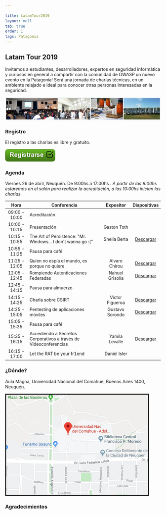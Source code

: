 ```yaml
---

title: LatamTour2019
layout: null
tab: true
order: 1
tags: Patagonia
---
```


## Latam Tour 2019

Invitamos a estudiantes, desarrolladores, expertos en seguridad informática y curiosos en general a compartir con la comunidad de OWASP un nuevo evento en la Patagonia! Será una jornada de charlas técnicas, en un ambiente relajado e ideal para conocer otras personas interesadas en la seguridad.

![Latam Tour](assets/images/LatamTour/Banner.png)

### Registro

El registro a las charlas es libre y gratuito.

[![Registrarse](assets/images/LatamTour/Registrarse.png)](https://owasp-patagonia-latamtour19.eventbrite.com.ar/)


### Agenda

Viernes 26 de abril, Neuquén. De 9:00hs a 17:00hs .
*A partir de las 9:00hs estaremos en el salón para realizar la acreditación, a las 10:00hs inician las charlas.*

|Hora | Conferencia | Expositor | Diapositivas |
|:---:|-------------|:---------:|:------------:|
| 09:00 - 10:00 | Acreditación | | |
| 10:00 - 10:15 | Presentación | Gaston Toth | |
| 10:15 - 10:55 | The Art of Persistence: "Mr. Windows... I don't wanna go :(" | Sheila Berta | [Descargar](assets/slides/LatamTour/2019/Berta-ArtOfPersistence.pdf)|
| 10:55 - 11:25 | Pausa para café | | |
| 11:25 - 12:05 | Quien no espía el mundo, es porque no quiere | Alvaro Chirou | [Descargar](assets/slides/LatamTour/2019/Chirou-OSINT.pdf) |
| 12:05 - 12:45 | Rompiendo Autenticaciones Federadas | Nahuel Grisolia | [Descargar](assets/slides/LatamTour/2019/Grisolia-AutenticacionesFederadas.pdf) |
| 12:45 - 14:15 | Pausa para almuerzo | | |
| 14:15 - 14:25 | Charla sobre CSIRT | Victor Figueroa | [Descargar](assets/slides/LatamTour/2019/Figueroa-CSIRT.pdf) |
| 14:25 - 15:05 | Pentesting de aplicaciones móviles | Gustavo Sorondo | [Descargar](assets/slides/LatamTour/2019/Sorondo-MobileApps.pdf) |
| 15:05 - 15:35 | Pausa para café | | |
| 15:35 - 16:15 | Accediendo a Secretos Corporativos a través de Videoconferencias | Yamila Levalle | [Descargar](assets/slides/LatamTour/2019/Levalle-M33tfinder.pdf) |
| 16:15 - 17:00 | Let the RAT be your fr1end | Daniel Isler | |


### ¿Dónde?

Aula Magna, Universidad Nacional del Comahue, Buenos Aires 1400, Neuquén.

[![Mapa Universidad del Comahue](assets/images/LatamTour/MapaUniversidadComahue.png)](https://www.google.com.ar/maps/place/Universidad+Nac+del+Comahue+-+Adsl+Aulas+Rectorado/@-38.9408425,-68.0574274,15.5z/data=!4m5!3m4!1s0x960a33dd048367a9:0xf927f0d9182236e8!8m2!3d-38.9401499!4d-68.0573579)


### Agradecimientos


